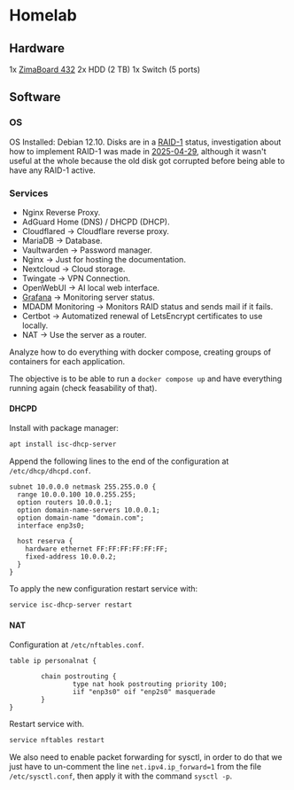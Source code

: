 
# Homelab


## Hardware

1x [ZimaBoard 432](https://shop.zimaspace.com/products/zimaboard-single-board-server?variant=39283928432838)
2x HDD (2 TB)
1x Switch (5 ports)
## Software

### OS

OS Installed: Debian 12.10.
Disks are in a [RAID-1](raid.md) status, investigation about how to implement RAID-1 was made in [2025-04-29](../../04%20-%20Daily/2025-04-29.md), although it wasn't useful at the whole because the old disk got corrupted before being able to have any RAID-1 active.

### Services

- Nginx Reverse Proxy.
- AdGuard Home (DNS) / DHCPD (DHCP).
- Cloudflared -> Cloudflare reverse proxy.
- MariaDB -> Database.
- Vaultwarden -> Password manager.
- Nginx -> Just for hosting the documentation.
- Nextcloud -> Cloud storage.
- Twingate -> VPN Connection.
- OpenWebUI -> AI local web interface.
- [Grafana](grafana.md) -> Monitoring server status.
- MDADM Monitoring -> Monitors RAID status and sends mail if it fails.
- Certbot -> Automatized renewal of LetsEncrypt certificates to use locally.
- NAT -> Use the server as a router.


Analyze how to do everything with docker compose, creating groups of containers for each application.

The objective is to be able to run a `docker compose up` and have everything running again (check feasability of that).

#### DHCPD

Install with package manager:

```bash
apt install isc-dhcp-server
```

Append the following lines to the end of the configuration at `/etc/dhcp/dhcpd.conf`.

```
subnet 10.0.0.0 netmask 255.255.0.0 {
  range 10.0.0.100 10.0.255.255;
  option routers 10.0.0.1;
  option domain-name-servers 10.0.0.1;
  option domain-name "domain.com";
  interface enp3s0;

  host reserva {
    hardware ethernet FF:FF:FF:FF:FF:FF;
    fixed-address 10.0.0.2;
  }
}
```

To apply the new configuration restart service with:

```bash
service isc-dhcp-server restart
```

#### NAT

Configuration at `/etc/nftables.conf`.

```
table ip personalnat {

        chain postrouting {
                type nat hook postrouting priority 100;
                iif "enp3s0" oif "enp2s0" masquerade
        }
}
```


Restart service with.

```bash
service nftables restart
```

We also need to enable packet forwarding for sysctl, in order to do that we just have to un-comment the line `net.ipv4.ip_forward=1` from the file `/etc/sysctl.conf`, then apply it with the command `sysctl -p`.